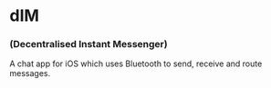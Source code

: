 # dIM
### (Decentralised Instant Messenger)

A chat app for iOS which uses Bluetooth to send, receive and route messages.
